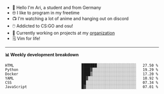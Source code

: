 * 👋 Hello I'm Ari, a student and from Germany
* 🤓 I like to program in my freetime
* 📺 I'm watching a lot of anime and hanging out on discord
* 🖱️ Addicted to CS:GO and osu!
* 👷 Currently working on projects at my [organization](https://github.com/aridevelopment-de)
* 🗒️ Vim for life!

<hr />

**📊 Weekly development breakdown**

<!--START_SECTION:waka-->

```text
HTML                               ███████░░░░░░░░░░░░░░░░░░   27.50 %
Python                             ████▓░░░░░░░░░░░░░░░░░░░░   19.29 %
Docker                             ████▒░░░░░░░░░░░░░░░░░░░░   17.20 %
YAML                               ██▓░░░░░░░░░░░░░░░░░░░░░░   10.92 %
CSS                                ██░░░░░░░░░░░░░░░░░░░░░░░   07.34 %
JavaScript                         █▓░░░░░░░░░░░░░░░░░░░░░░░   07.01 %
```

<!--END_SECTION:waka-->
